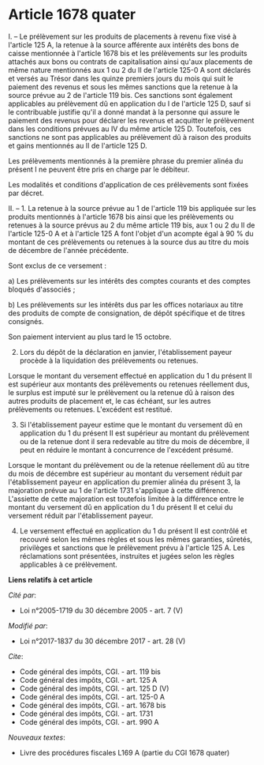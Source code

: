 # Article 1678 quater

I. – Le prélèvement sur les produits de placements à revenu fixe visé à l'article 125 A, la retenue à la source afférente aux
intérêts des bons de caisse mentionnée à l'article 1678 bis et les prélèvements sur les produits attachés aux bons ou
contrats de capitalisation ainsi qu'aux placements de même nature mentionnés aux 1 ou 2 du II de l'article 125-0 A sont
déclarés et versés au Trésor dans les quinze premiers jours du mois qui suit le paiement des revenus et sous les mêmes
sanctions que la retenue à la source prévue au 2 de l'article 119 bis. Ces sanctions sont également applicables au
prélèvement dû en application du I de l'article 125 D, sauf si le contribuable justifie qu'il a donné mandat à la personne
qui assure le paiement des revenus pour déclarer les revenus et acquitter le prélèvement dans les conditions prévues au IV du
même article 125 D. Toutefois, ces sanctions ne sont pas applicables au prélèvement dû à raison des produits et gains
mentionnés au II de l'article 125 D.

Les prélèvements mentionnés à la première phrase du premier alinéa du présent I ne peuvent être pris en charge par le
débiteur.

Les modalités et conditions d'application de ces prélèvements sont fixées par décret.

II. – 1. La retenue à la source prévue au 1 de l'article 119 bis appliquée sur les produits mentionnés à l'article 1678 bis
ainsi que les prélèvements ou retenues à la source prévus au 2 du même article 119 bis, aux 1 ou 2 du II de l'article 125-0 A
et à l'article 125 A font l'objet d'un acompte égal à 90 % du montant de ces prélèvements ou retenues à la source dus au
titre du mois de décembre de l'année précédente.

Sont exclus de ce versement :

a) Les prélèvements sur les intérêts des comptes courants et des comptes bloqués d'associés ;

b) Les prélèvements sur les intérêts dus par les offices notariaux au titre des produits de compte de consignation, de dépôt
spécifique et de titres consignés.

Son paiement intervient au plus tard le 15 octobre.

2. Lors du dépôt de la déclaration en janvier, l'établissement payeur procède à la liquidation des prélèvements ou retenues.

Lorsque le montant du versement effectué en application du 1 du présent II est supérieur aux montants des prélèvements ou
retenues réellement dus, le surplus est imputé sur le prélèvement ou la retenue dû à raison des autres produits de placement
et, le cas échéant, sur les autres prélèvements ou retenues. L'excédent est restitué.

3. Si l'établissement payeur estime que le montant du versement dû en application du 1 du présent II est supérieur au montant
du prélèvement ou de la retenue dont il sera redevable au titre du mois de décembre, il peut en réduire le montant à
concurrence de l'excédent présumé.

Lorsque le montant du prélèvement ou de la retenue réellement dû au titre du mois de décembre est supérieur au montant du
versement réduit par l'établissement payeur en application du premier alinéa du présent 3, la majoration prévue au 1 de
l'article 1731 s'applique à cette différence. L'assiette de cette majoration est toutefois limitée à la différence entre le
montant du versement dû en application du 1 du présent II et celui du versement réduit par l'établissement payeur.

4. Le versement effectué en application du 1 du présent II est contrôlé et recouvré selon les mêmes règles et sous les mêmes
garanties, sûretés, privilèges et sanctions que le prélèvement prévu à l'article 125 A. Les réclamations sont présentées,
instruites et jugées selon les règles applicables à ce prélèvement.

**Liens relatifs à cet article**

_Cité par_:

  - Loi n°2005-1719 du 30 décembre 2005 - art. 7 (V)

_Modifié par_:

  - Loi n°2017-1837 du 30 décembre 2017 - art. 28 (V)

_Cite_:

  - Code général des impôts, CGI. - art. 119 bis
  - Code général des impôts, CGI. - art. 125 A
  - Code général des impôts, CGI. - art. 125 D (V)
  - Code général des impôts, CGI. - art. 125-0 A
  - Code général des impôts, CGI. - art. 1678 bis
  - Code général des impôts, CGI. - art. 1731
  - Code général des impôts, CGI. - art. 990 A

_Nouveaux textes_:

  - Livre des procédures fiscales L169 A (partie du CGI 1678 quater)
